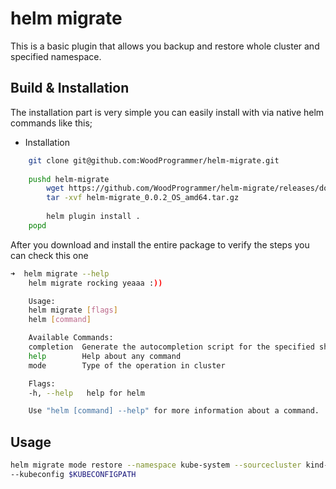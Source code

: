# helm migrate

This is a basic plugin that allows you backup and restore whole cluster and specified namespace.


## Build & Installation
The installation part is very simple you can easily install with via native helm commands like this;

* Installation
```sh
    git clone git@github.com:WoodProgrammer/helm-migrate.git
    
    pushd helm-migrate
        wget https://github.com/WoodProgrammer/helm-migrate/releases/download/0.0.1/helm-migrate_0.0.2_OS_amd64.tar.gz
        tar -xvf helm-migrate_0.0.2_OS_amd64.tar.gz
    
        helm plugin install .
    popd

```

After you download and install the entire package to verify the steps you can check this one

```sh
➜  helm migrate --help
    helm migrate rocking yeaaa :))

    Usage:
    helm migrate [flags]
    helm [command]

    Available Commands:
    completion  Generate the autocompletion script for the specified shell
    help        Help about any command
    mode        Type of the operation in cluster

    Flags:
    -h, --help   help for helm

    Use "helm [command] --help" for more information about a command.
```

## Usage 

```sh
helm migrate mode restore --namespace kube-system --sourcecluster kind-kind --targetcluster kind-kind-test-cluster \
--kubeconfig $KUBECONFIGPATH
```